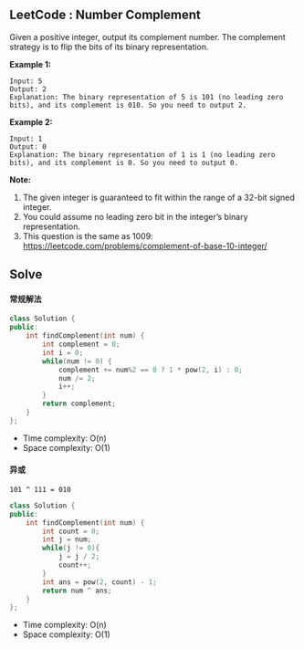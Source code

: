 ## LeetCode : Number Complement

Given a positive integer, output its complement number. The complement strategy is to flip the bits of its binary representation.

**Example 1:**

```
Input: 5
Output: 2
Explanation: The binary representation of 5 is 101 (no leading zero bits), and its complement is 010. So you need to output 2.
```


**Example 2:**

```
Input: 1
Output: 0
Explanation: The binary representation of 1 is 1 (no leading zero bits), and its complement is 0. So you need to output 0.
```


**Note:**

1. The given integer is guaranteed to fit within the range of a 32-bit signed integer.
2. You could assume no leading zero bit in the integer’s binary representation.
3. This question is the same as 1009: https://leetcode.com/problems/complement-of-base-10-integer/


## Solve

#### 常规解法

```c++
class Solution {
public:
    int findComplement(int num) {
        int complement = 0;
        int i = 0;
        while(num != 0) {
            complement += num%2 == 0 ? 1 * pow(2, i) : 0;
            num /= 2;
            i++;
        }
        return complement;
    }
};
```

* Time complexity: O(n)
* Space complexity: O(1)

#### 异或

```
101 ^ 111 = 010
```

```c++
class Solution {
public:
    int findComplement(int num) {
        int count = 0;
        int j = num;
        while(j != 0){
            j = j / 2;
            count++;
        }
        int ans = pow(2, count) - 1;
        return num ^ ans;
    }
};
```

* Time complexity: O(n)
* Space complexity: O(1)

